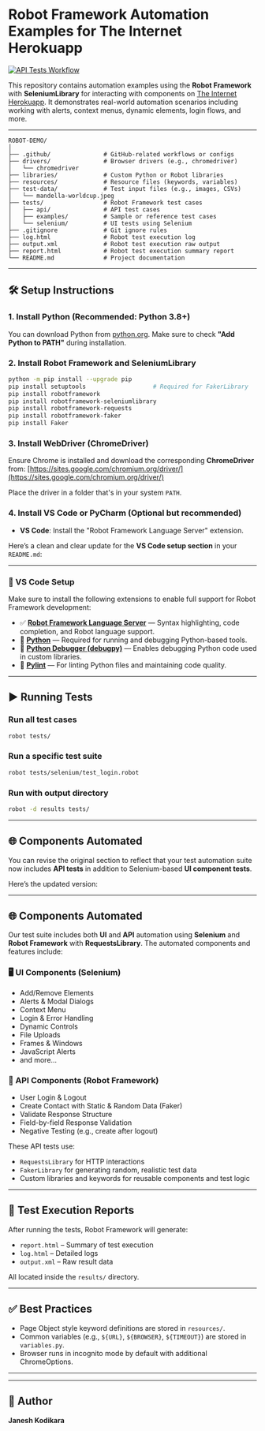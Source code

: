 # Robot Framework Automation Examples for The Internet Herokuapp

[![API Tests Workflow](https://github.com/pragmatictesters/selenium-robot-framework/actions/workflows/robot-tests.yml/badge.svg)](https://github.com/pragmatictesters/selenium-robot-framework/actions/workflows/robot-tests.yml)

This repository contains automation examples using the **Robot Framework** with **SeleniumLibrary** for interacting with components on [The Internet Herokuapp](https://the-internet.herokuapp.com/). It demonstrates real-world automation scenarios including working with alerts, context menus, dynamic elements, login flows, and more.


---
```
ROBOT-DEMO/
│
├── .github/               # GitHub-related workflows or configs
├── drivers/               # Browser drivers (e.g., chromedriver)
│   └── chromedriver
├── libraries/             # Custom Python or Robot libraries
├── resources/             # Resource files (keywords, variables)
├── test-data/             # Test input files (e.g., images, CSVs)
│   └── mandella-worldcup.jpeg
├── tests/                 # Robot Framework test cases
│   ├── api/               # API test cases
│   ├── examples/          # Sample or reference test cases
│   └── selenium/          # UI tests using Selenium
├── .gitignore             # Git ignore rules
├── log.html               # Robot test execution log
├── output.xml             # Robot test execution raw output
├── report.html            # Robot test execution summary report
└── README.md              # Project documentation
```
----

## 🛠️ Setup Instructions

### 1. Install Python (Recommended: Python 3.8+)

You can download Python from [python.org](https://www.python.org/downloads/). Make sure to check **"Add Python to PATH"** during installation.

### 2. Install Robot Framework and SeleniumLibrary

```bash
python -m pip install --upgrade pip
pip install setuptools                   # Required for FakerLibrary
pip install robotframework
pip install robotframework-seleniumlibrary
pip install robotframework-requests
pip install robotframework-faker
pip install Faker

```

### 3. Install WebDriver (ChromeDriver)

Ensure Chrome is installed and download the corresponding **ChromeDriver** from:
[https://sites.google.com/chromium.org/driver/](https://sites.google.com/chromium.org/driver/)

Place the driver in a folder that's in your system `PATH`.


### 4. Install VS Code or PyCharm (Optional but recommended)

- **VS Code**: Install the "Robot Framework Language Server" extension.

Here’s a clean and clear update for the **VS Code setup section** in your `README.md`:

---

### 🧩 VS Code Setup

Make sure to install the following extensions to enable full support for Robot Framework development:

* ✅ [**Robot Framework Language Server**](https://marketplace.visualstudio.com/items?itemName=robocorp.robotframework-lsp) — Syntax highlighting, code completion, and Robot language support.
* 🐍 [**Python**](https://marketplace.visualstudio.com/items?itemName=ms-python.python) — Required for running and debugging Python-based tools.
* 🐞 [**Python Debugger (debugpy)**](https://marketplace.visualstudio.com/items?itemName=ms-python.debugpy) — Enables debugging Python code used in custom libraries.
* 📏 [**Pylint**](https://marketplace.visualstudio.com/items?itemName=ms-python.pylint) — For linting Python files and maintaining code quality.

---

## ▶️ Running Tests

### Run all test cases

```bash
robot tests/
```

### Run a specific test suite

```bash
robot tests/selenium/test_login.robot
```

### Run with output directory

```bash
robot -d results tests/
```

---

## 🌐 Components Automated

You can revise the original section to reflect that your test automation suite now includes **API tests** in addition to Selenium-based **UI component tests**.

Here’s the updated version:

---

## 🌐 Components Automated

Our test suite includes both **UI** and **API** automation using **Selenium** and **Robot Framework** with **RequestsLibrary**. The automated components and features include:

### 🖥️ UI Components (Selenium)

* Add/Remove Elements
* Alerts & Modal Dialogs
* Context Menu
* Login & Error Handling
* Dynamic Controls
* File Uploads
* Frames & Windows
* JavaScript Alerts
* and more...

### 🔗 API Components (Robot Framework)

* User Login & Logout
* Create Contact with Static & Random Data (Faker)
* Validate Response Structure
* Field-by-field Response Validation
* Negative Testing (e.g., create after logout)

These API tests use:

* `RequestsLibrary` for HTTP interactions
* `FakerLibrary` for generating random, realistic test data
* Custom libraries and keywords for reusable components and test logic


---

## 🧪 Test Execution Reports

After running the tests, Robot Framework will generate:

- `report.html` – Summary of test execution
- `log.html` – Detailed logs
- `output.xml` – Raw result data

All located inside the `results/` directory.

---

## ✅ Best Practices

- Page Object style keyword definitions are stored in `resources/`.
- Common variables (e.g., `${URL}`, `${BROWSER}`, `${TIMEOUT}`) are stored in `variables.py`.
- Browser runs in incognito mode by default with additional ChromeOptions.

---



---

## 🧠 Author

**Janesh Kodikara** 

```
